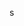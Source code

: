 <!-- ecommerce-analysis/
├── README.md               # 여기에 포트폴리오 내용을 작성할 거예요.
├── .gitignore              # 데이터 파일(.csv) 등 깃허브에 올리지 않을 파일 지정
├── requirements.txt        # 프로젝트에 사용한 라이브러리 목록
├── notebooks/
│   └── analysis.ipynb      # 실제 분석 코드가 담긴 주피터 노트북
├── src/
│   ├── preprocessing.py
│   └── visualization.py
└── data/                   # (데이터 파일은 .gitignore에 추가해서 깃허브에 안 올립니다) -->

s